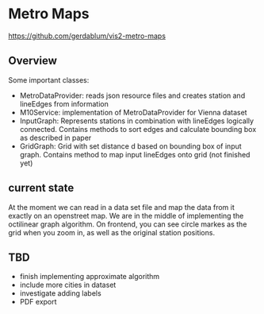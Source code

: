# Metro Maps
https://github.com/gerdablum/vis2-metro-maps

## Overview
Some important classes:
* MetroDataProvider: reads json resource files and creates station and lineEdges from information
* M10Service: implementation of MetroDataProvider for Vienna dataset
* InputGraph: Represents stations in combination with lineEdges logically connected. Contains methods to sort edges and calculate bounding box as described in paper
* GridGraph: Grid with set distance d based on bounding box of input graph. Contains method to map input lineEdges onto grid (not finished yet)

## current state
At the moment we can read in a data set file and map the data from it exactly on an openstreet map.
We are in the middle of implementing the octilinear graph algorithm. On frontend, you can see circle markes as the grid when you zoom in, as well as the original station positions.

## TBD
* finish implementing approximate algorithm
* include more cities in dataset
* investigate adding labels
* PDF export
